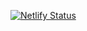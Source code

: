 [![Netlify Status](https://api.netlify.com/api/v1/badges/47a47687-c97d-4b18-af24-b9e48f0069bb/deploy-status)](https://app.netlify.com/sites/boisterous-wisp-1773cf/deploys)
